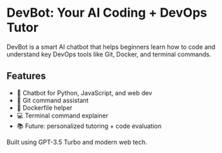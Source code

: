 # DevBot: Your AI Coding + DevOps Tutor

DevBot is a smart AI chatbot that helps beginners learn how to code and understand key DevOps tools like Git, Docker, and terminal commands.

## Features
- 💬 Chatbot for Python, JavaScript, and web dev
- 🐙 Git command assistant
- 🐳 Dockerfile helper
- 💻 Terminal command explainer
- 📚 Future: personalized tutoring + code evaluation

Built using GPT-3.5 Turbo and modern web tech.


